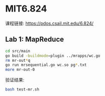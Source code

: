 # MIT6.824

课程链接: https://pdos.csail.mit.edu/6.824/

## Lab 1: MapReduce
```bash
cd src/main
go build -buildmode=plugin ../mrapps/wc.go
rm mr-out*q
go run mrsequential.go wc.so pg*.txt
more mr-out-0
```
验证结果:
```bash
bash test-mr.sh
```